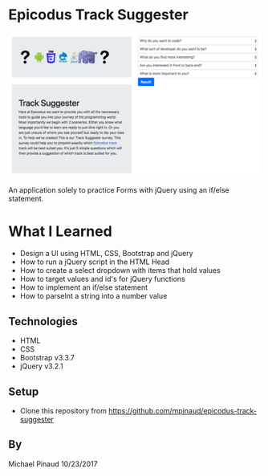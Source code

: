 # Epicodus Track Suggester

![alt text](https://github.com/mpinaud/epicodus-track-suggester/blob/master/img/ts.png)

An application solely to practice Forms with jQuery using an if/else statement.

# What I Learned

* Design a UI using HTML, CSS, Bootstrap and jQuery
* How to run a jQuery script in the HTML Head
* How to create a select dropdown with items that hold values
* How to target values and id's for jQuery functions
* How to implement an if/else statement
* How to parseInt a string into a number value

## Technologies

* HTML
* CSS
* Bootstrap v3.3.7
* jQuery v3.2.1

## Setup

* Clone this repository from https://github.com/mpinaud/epicodus-track-suggester

## By

Michael Pinaud 10/23/2017
